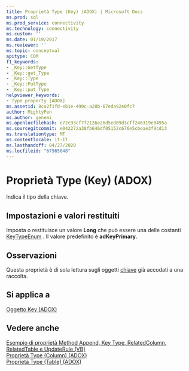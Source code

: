 ```yaml
---
title: Proprietà Type (Key) (ADOX) | Microsoft Docs
ms.prod: sql
ms.prod_service: connectivity
ms.technology: connectivity
ms.custom: ''
ms.date: 01/19/2017
ms.reviewer: ''
ms.topic: conceptual
apitype: COM
f1_keywords:
- _Key::GetType
- _Key::get_Type
- _Key::Type
- _Key::PutType
- _Key::put_Type
helpviewer_keywords:
- Type property [ADOX]
ms.assetid: 8ca2f1fd-eb1e-490c-a28b-67eda92e0fc7
author: MightyPen
ms.author: genemi
ms.openlocfilehash: e72c93cf7f2126e26d5ed09d3cff246319e0495a
ms.sourcegitcommit: e042272a38fb646df05152c676e5cbeae3f9cd13
ms.translationtype: MT
ms.contentlocale: it-IT
ms.lasthandoff: 04/27/2020
ms.locfileid: "67965048"
---
```

# <a name="type-property-key-adox"></a>Proprietà Type (Key) (ADOX)
Indica il tipo della chiave.  
  
## <a name="settings-and-return-values"></a>Impostazioni e valori restituiti  
 Imposta o restituisce un valore **Long** che può essere una delle costanti [KeyTypeEnum](../../../ado/reference/adox-api/keytypeenum.md) . Il valore predefinito è **adKeyPrimary**.  
  
## <a name="remarks"></a>Osservazioni  
 Questa proprietà è di sola lettura sugli oggetti [chiave](../../../ado/reference/adox-api/key-object-adox.md) già accodati a una raccolta.  
  
## <a name="applies-to"></a>Si applica a  
 [Oggetto Key (ADOX)](../../../ado/reference/adox-api/key-object-adox.md)  
  
## <a name="see-also"></a>Vedere anche  
 [Esempio di proprietà Method Append, Key Type, RelatedColumn, RelatedTable e UpdateRule (VB)](../../../ado/reference/adox-api/keys-append-method-key-type-relatedcolumn-relatedtable-example-vb.md)   
 [Proprietà Type (Column) (ADOX)](../../../ado/reference/adox-api/type-property-column-adox.md)   
 [Proprietà Type (Table) (ADOX)](../../../ado/reference/adox-api/type-property-table-adox.md)
